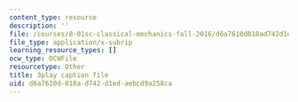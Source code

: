 ```yaml
---
content_type: resource
description: ''
file: /courses/8-01sc-classical-mechanics-fall-2016/d6a7610d018ad742d1edaebcd9a258ca_sxv80X2jQYQ.srt
file_type: application/x-subrip
learning_resource_types: []
ocw_type: OCWFile
resourcetype: Other
title: 3play caption file
uid: d6a7610d-018a-d742-d1ed-aebcd9a258ca
---
```

